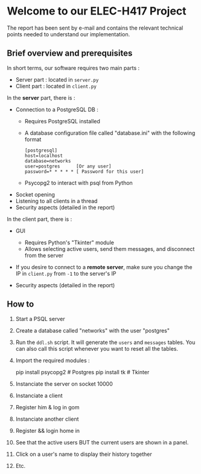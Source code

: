 # Welcome to our ELEC-H417 Project
The report has been sent by e-mail and contains the relevant technical points needed to understand our implementation.

## Brief overview and prerequisites

In short terms, our software requires two main parts :
- Server part : located in `server.py`
- Client part : located in `client.py`


In the **server** part, there is :
- Connection to a PostgreSQL DB : 
  - Requires PostgreSQL installed
  - A database configuration file called "database.ini" with the following format 

    ```
    [postgresql]
    host=localhost
    database=networks
    user=postgres      [Or any user]
    password=* * * * * [ Password for this user]
    ```
    
    
  - Psycopg2 to interact with psql from Python
- Socket opening
- Listening to all clients in a thread
- Security aspects (detailed in the report)


In the client part, there is :
- GUI 
  - Requires Python's "Tkinter" module
  - Allows selecting active users, send them messages, and disconnect from the server

- If you desire to connect to a **remote server**, make sure you change the IP in `client.py` from `-1` to the server's IP
- Security aspects (detailed in the report)

## How to
1. Start a PSQL server
2. Create a database called "networks" with the user "postgres"
3. Run the `ddl.sh` script. It will generate the `users` and `messages` tables. You can also call this script whenever you want to reset all the tables.
4. Import the required modules :

    pip install psycopg2  # Postgres
    pip install tk        # Tkinter
    
    
5. Instanciate the server on socket 10000
6. Instanciate a client
7. Register him & log in gom
8. Instanciate another client
9. Register && login home in
10. See that the active users BUT the current users are shown in a panel.
11. Click on a user's name to display their history together
12. Etc.  
